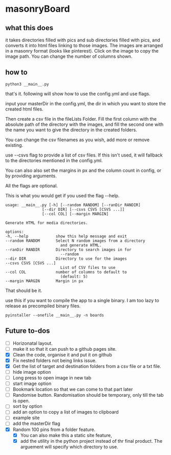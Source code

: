 # masonryBoard

## what this does

it takes directories filled with pics and sub directories filled with pics, and converts it into html files linking to those images. 
The images are arranged in a masonry format (looks like pinterest).
Click on the image to copy the image path.
You can change the number of columns shown.


## how to 

`python3 __main__.py`

that's it. following will show how to use the config.yml and use flags.

input your masterDir in the config.yml, the dir in which you want to store the created html files. 

Then create a csv file in the fileLists Folder.
Fill the first column with the absolute path of the directory with the images, and fill the second one with the name you want to give the directory in the created folders. 

You can change the csv filenames as you wish, add more or remove existing.

use --csvs flag to provide a list of csv files. If this isn't used, it will fallback to the directories mentioned in the config.yml.

You can also also set the margins in px and the column count in config, or by providing arguments. 

All the flags are optional.

This is what you would get if you used the flag --help.

```
usage: __main__.py [-h] [--random RANDOM] [--ranDir RANDIR]
                [--dir DIR] [--csvs CSVS [CSVS ...]]
                [--col COL] [--margin MARGIN]

Generate HTML for media directories.

options:
-h, --help            show this help message and exit
--random RANDOM       Select N random images from a directory   
                        and generate HTML.
--ranDir RANDIR       Directory to search images in for
                        --random
--dir DIR             Directory to use for the images
--csvs CSVS [CSVS ...]
                        List of CSV files to use
--col COL             number of columns to default to
                        (default: 5)
--margin MARGIN       Margin in px
```

That should be it. 

use this if you want to compile the app to a single binary. I am too lazy to release as precompiled binary files.

`pyinstaller --onefile __main__.py -n boards`



## Future to-dos

- [ ] Horizonatal layout. 
- [ ] make it so that it can push to a github pages site.
- [x] Clean the code, organise it and put it on github
- [x] Fix nested folders not being links issue.
- [x] Get the list of target and destination folders from a csv file or a txt file.
- [ ] hide image option
- [ ] Long press to open image in new tab
- [ ] start image option
- [ ] Bookmark location so that we can come to that part later
- [ ] Randomise button. Randomisation should be temporary, only till the tab is open. 
- [ ] sort by option
- [ ] add an option to copy a list of images to clipboard
- [ ] example site
- [ ] add the masterDir flag
- [x] Random 100 pins from a folder feature. 
	- [x] You can also make this a static site feature, 
	- [x] add the utility in the python project instead of thr final product. The arguement will specify which directory to use.